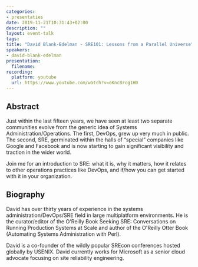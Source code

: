 ```yaml
---
categories:
- presentaties
date: 2019-11-21T10:31:43+02:00
description: ""
layout: event-talk
tags:
title: "David Blank-Edelman - SRE101: Lessons from a Parallel Universe"
speakers:
- david-blank-edelman
presentation:
  filename: 
recording:
  platform: youtube
  url: https://www.youtube.com/watch?v=oKnc8rcg1H0
---
```


## Abstract

Just within the last fifteen years, we have seen at least two separate communities evolve from the generic idea of Systems Administration/Operations. The first, DevOps, grew up very much in public. The second, SRE, germinated within the halls of “special” companies like Google and Facebook and is now starting to gain significant visibility and traction in the wider world.

Join me for an introduction to SRE: what it is, why it matters, how it relates to other operations practices like DevOps, and if/how you can get started with it in your organization.

## Biography

David has over thirty years of experience in the systems administration/DevOps/SRE field in large multiplatform environments. He is the curator/editor of the O'Reilly Book Seeking SRE: Conversations on Running Production Systems at Scale and author of the O'Reilly Otter Book (Automating Systems Administration with Perl).

David is a co-founder of the wildly popular SREcon conferences hosted globally by USENIX. David currently works for Microsoft as a senior cloud advocate focusing on site reliability engineering.